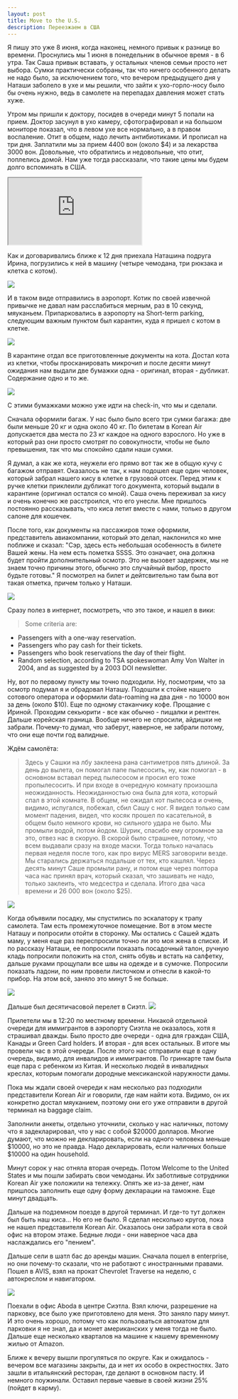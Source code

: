 ```yaml
---
layout: post
title: Move to the U.S.
description: Переезжаем в США
---
```


Я пишу это уже 8 июня, когда наконец, немного привык к разнице во времени.
Проснулись мы 1 июня в понедельник в обычное время - в 6 утра. Так Саша привык
вставать, у остальных членов семьи просто нет выбора. Сумки практически собраны,
так что ничего особенного делать не надо было, за исключением того, что вечером
предыдущего дня у Наташи заболело в ухе и мы решили, что зайти к ухо-горло-носу
было бы очень нужно, ведь в самолете на перепадах давления может стать хуже.

Утром мы пришли к доктору, посидев в очереди минут 5 попали на прием.
Доктор засунул в ухо камеру, сфотографировал и на большом мониторе показал,
что в левом ухе все нормально, а в правом воспаление. Отит в общем, надо лечить
антибиотиками. И прописал на три дня. Заплатили мы за прием 4400 вон (около $4)
и за лекарства 3000 вон. Довольные, что обратились и недовольные, что отит,
поплелись домой. Нам уже тогда рассказали, что такие цены мы будем долго
вспоминать в США.

<div class="embed-responsive embed-responsive-16by9">
  <iframe class="embed-responsive-item" src="https://www.youtube.com/embed/EuZ6g2xqarY"></iframe>
</div>

Как и договаривались ближе к 12 дня приехала Наташина подруга Ирина, погрузились
к ней в машину (четыре чемодана, три рюкзака и клетка с котом). 

<img src="http://i.imgur.com/lEHoKy6l.png" class="img-responsive img-thumbnail">

И в таком виде отправились в аэропорт. Котик по своей извечной привычке не давал
нам расслабиться мерным, раз в 10 секунд, мяуканьем.
Припарковались в аэропорту на Short-term parking, следующим важным пунктом был
карантин, куда я пришел с котом в клетке.

<img src="http://i.imgur.com/1esUOc6l.jpg" class="img-responsive img-thumbnail">

В карантине отдал все приготовленные документы на кота. Достал кота из клетки,
чтобы просканировать микрочип и после десяти минут ожидания нам выдали две
бумажки одна - оригинал, вторая - дубликат. Содержание одно и то же.

<img src="http://i.imgur.com/QjfAcwcl.jpg" class="img-responsive img-thumbnail">

С этими бумажками можно уже идти на check-in, что мы и сделали.

Сначала оформили багаж. У нас было было всего три сумки багажа: две были 
меньше 20 кг и одна около 40 кг. По билетам в Korean Air допускается два
места по 23 кг каждое на одного взрослого. Но уже в который раз они
просто смотрят по совокупности, чтобы не было превышения, так что мы
спокойно сдали наши сумки.

Я думал, а как же кота, неужели его прямо вот так же в общую кучу с багажом
отправят. Оказалось не так, к нам подошел еще один человек, который забрал
нашего кису в клетке в грузовой отсек. Перед этим к ручке клетки приклеили
дубликат того документа, который выдали в карантине (оригинал остался со мной).
Саша очень переживал за кису и очень конечно же расстроился, что его унесли.
Мне пришлось постоянно рассказывать, что киса летит вместе с нами, только
в другом салоне для кошечек.

После того, как документы на пассажиров тоже оформили, представитель авиакомпании,
который это делал, наклонился ко мне поближе и сказал: "Сэр, здесь есть небольшая
особенность в билете Вашей жены. На нем есть пометка SSSS. Это означает, она
должна будет пройти дополнительный осмотр. Это не вызовет задержек, мы не знаем
точно причины этого, обычно это случайный выбор, просто будьте готовы."
Я посмотрел на билет и дейтсвительно там была вот такая отметка, причем только у
Наташи.

<img src="http://upload.wikimedia.org/wikipedia/commons/thumb/a/a7/BoardingPass_SSSS.jpg/2560px-BoardingPass_SSSS.jpg" class="img-responsive img-thumbnail">

Сразу полез в интернет, посмотреть, что это такое, и нашел в вики:
> Some criteria are:<br>
 - Passengers with a one-way reservation.<br>
 - Passengers who pay cash for their tickets.<br>
 - Passengers who book reservations the day of their flight.<br>
 - Random selection, according to TSA spokeswoman Amy Von Walter in 2004, and as suggested by a 2003 DOI newsletter.

Ну, вот по первому пункту мы точно подходили. Ну, посмотрим, что за осмотр подумал
я и обрадовал Наташу. Подошли к стойке нашего сотового оператора и оформили
data-roaming на два дня - по 10000 вон за день (около $10). Еще по одному
стаканчику кофе. Прощание с Ириной. Проходим секьюрити - все как обычно - пищалки
и рентген. Дальше корейская граница. Вообще ничего не спросили, айдишки не забрали.
Почему-то думал, что заберут, наверное, не забрали потому, что они еще почти год
валидные.

Ждём самолёта:
> Здесь у Сашки на лбу заклеена рана сантиметров пять длиной. За день до вылета,
он помогал папе пылесосить, ну, как помогал - в основном вставал перед пылесосом
и просил его тоже пропылесосить. И при входе в очередную комнату произошла неожиданность. Неожиданностью она была для кота, который спал в этой комнате.
В общем, не ожидал кот пылесоса и очень, видимо, испугался, побежал, сбил
Сашу с ног. Я видел только сам момент падения, видел, что косяк прошел по 
касательной, в общем было немного крови, но сильного удара не было. 
Мы промыли водой, потом йодом.
Шурик, спасибо ему огромное за это, отвез нас в скорую. В скорой было страшнее,
потому, что всем выдавали сразу на входе маски. Тогда только началась первая неделя после того, как про вирус MERS заговорили везде. Мы старались держаться
подальше от тех, кто кашлял. Через десять минут Саше промыли рану, и потом еще
через полтора часа нас принял врач, который сказал, что зашивать не надо, только
заклеить, что медсестра и сделала. Итого два часа времени и 26 000 вон 
(около $25).

<img src="http://i.imgur.com/gOOQc6Fl.jpg" class="img-responsive img-thumbnail">

Когда объявили посадку, мы спустились по эскалатору к трапу самолета. Там есть
промежуточное помещение. Вот в этом месте Наташу и попросили отойти в сторонку.
Мы остались с Сашей ждать маму, у меня еще раз переспросили точно ли это
моя жена в списке. И по рассказу Наташи, ее попросили показать посадочный талон,
ручную кладь попросили положить на стол, снять обувь и встать на салфетку, 
дальше руками прощупали все швы на одежде и в сумочке. Попросили показать
ладони, по ним провели листочком и отнесли в какой-то прибор. На этом всё,
заняло это минут 5 не больше.

<img src="http://i.imgur.com/B8dbv0Ql.jpg" class="img-responsive img-thumbnail">

Дальше был десятичасовой перелет в Сиэтл.
<img src="http://i.imgur.com/2rmVBmyl.jpg" class="img-responsive img-thumbnail">

Прилетели мы в 12:20 по местному времени. Никакой отдельной очереди для 
иммигрантов в аэропорту Сиэтла не оказалось, хотя я страшивал дважды.
Было просто две очереди - одна для граждан США, Канады и Green Card holders.
И вторая - для всех остальных. В итоге мы провели час в этой очереди.
После этого нас отправили еще в одну очередь, видимо, для инвалидов и иммигрантов.
По гринкарте там была еще пара с ребенком из Китая. И несколько людей в 
инвалидных креслах, которым помогали дородные мексиканской наружности дамы.

Пока мы ждали своей очереди к нам несколько раз подходили представители
Korean Air и говорили, где нам найти кота. Видимо, он их конкретно достал мяуканием, поэтому они его уже отправили в другой терминал на baggage claim.

Заполнили анкеты, отдельно уточнили, сколько у нас наличных, потому что я 
задекларировал, что у нас с собой $20000 долларов. Многие думают, что
можно не декларировать, если на одного человека меньше $10000, но это не
правда. Надо декларировать, если наличных больше $10000 на один household.

Минут сорок у нас отняла вторая очередь. Потом Welcome to the United States
и мы пошли забирать свои чемоданы. Их заботливые сотрудники Korean Air 
уже положили на тележку. Опять же из-за денег, нам пришлось заполнить
еще одну форму декларации на таможне. Еще минут двадцать.

Дальше на подземном поезде в другой терминал. И где-то тут должен был быть наш
киса... Но его не было. Я сделал несколько кругов, пока не нашел представителя
Korean Air. Оказалось они забрали кота в свой офис на втором этаже.
Бедные люди - они наверное часа два наслаждались его "пением".

Дальше сели в шатл бас до аренды машин. Сначала пошел в enterprise, но
они почему-то сказали, что не работают с иностранными правами. Пошел в AVIS,
взял на прокат Chevrolet Traverse на неделю, с автокреслом и навигатором.

<img src="http://i.imgur.com/M1mPvh1l.png" class="img-responsive img-thumbnail">

Поехали в офис Aboda в центре Cиэтла. Взял ключи, разрешение на парковку,
все было уже приготовлено для меня. Это заняло пару минут. И это очень
хорошо, потому что как пользоваться автоматом для парковки я не знал, да и
монет американских у меня тогда не было. Дальше еще несколько кварталов
на машине к нашему временному жилью от Amazon.

Ближе к вечеру вышли прогуляться по округе. Как и ожидалось - вечером все
магазины закрыты, да и нет их особо в окрестностях. Зато зашли в итальянский
ресторан, где делают в основном пасту. И немного поужинали. Оставил первые
чаевые в своей жизни 25% (пойдет в карму).






